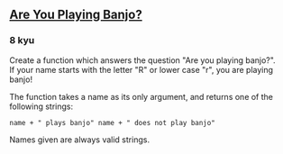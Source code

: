 <h2><a href=https://www.codewars.com/kata/53af2b8861023f1d88000832/train/python/68b774af57d336eb98334da2 target="_blank">Are You Playing Banjo?</a></h2><h3>8 kyu</h3><p>Create a function which answers the question "Are you playing banjo?".<br>If your name starts with the letter "R" or lower case "r", you are playing banjo!</p><p>The function takes a name as its only argument, and returns one of the following strings:</p><pre><code>name + " plays banjo" name + " does not play banjo"</code></pre><p>Names given are always valid strings.</p>